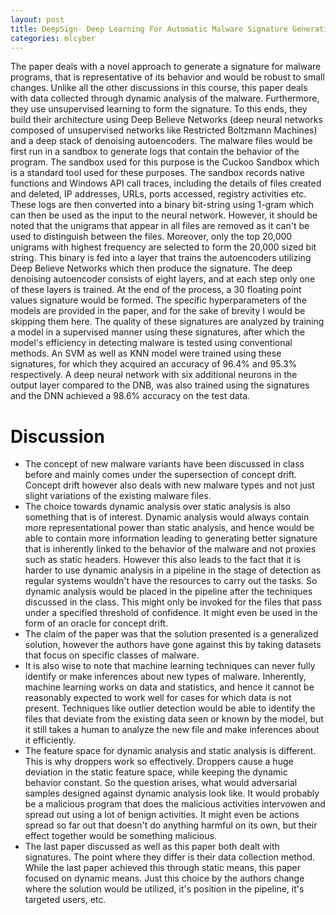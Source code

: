 ```yaml
---
layout: post
title: DeepSign- Deep Learning For Automatic Malware Signature Generation And Classification
categories: mlcyber
---
```


The paper deals with a novel approach to generate a signature for malware programs, that is representative of its behavior and would be robust to small changes. Unlike all the other discussions in this course, this paper deals with data collected through dynamic analysis of the malware. Furthermore, they use unsupervised learning to form the signature. To this ends, they build their architecture using Deep Believe Networks (deep neural networks composed of unsupervised networks like Restricted Boltzmann Machines) and a deep stack of denoising autoencoders.
The malware files would be first run in a sandbox to generate logs that contain the behavior of the program. The sandbox used for this purpose is the Cuckoo Sandbox which is a standard tool used for these purposes. The sandbox records native functions and Windows API call traces, including the details of files created and deleted, IP addresses, URLs, ports accessed, registry activities etc. These logs are then converted into a binary bit-string using 1-gram which can then be used as the input to the neural network. However, it should be noted that the unigrams that appear in all files are removed as it can't be used to distinguish between the files. Moreover, only the top 20,000 unigrams with highest frequency are selected to form the 20,000 sized bit string. This binary is fed into a layer that trains the autoencoders utilizing Deep Believe Networks which then produce the signature. The deep denoising autoencoder consists of eight layers, and at each step only one of these layers is trained. At the end of the process, a 30 floating point values signature would be formed. The specific hyperparameters of the models are provided in the paper, and for the sake of brevity I would be skipping them here. The quality of these signatures are analyzed by training a model in a supervised manner using these signatures, after which the model's efficiency in detecting malware is tested using conventional methods.
An SVM as well as KNN model were trained using these signatures, for which they acquired an accuracy of 96.4% and 95.3% respectively. A deep neural network with six additional neurons in the output layer compared to the DNB, was also trained using the signatures and the DNN achieved a 98.6% accuracy on the test data.

# Discussion
* The concept of new malware variants have been discussed in class before and mainly comes under the supersection of concept drift. Concept drift however also deals with new malware types and not just slight variations of the existing malware files.
* The choice towards dynamic analysis over static analysis is also something that is of interest. Dynamic analysis would always contain more representational power than static analysis, and hence would be able to contain more information leading to generating better signature that is inherently linked to the behavior of the malware and not proxies such as static headers. However this also leads to the fact that it is harder to use dynamic analysis in a pipeline in the stage of detection as regular systems wouldn't have the resources to carry out the tasks. So dynamic analysis would be placed in the pipeline after the techniques discussed in the class. This might only be invoked for the files that pass under a specified threshold of confidence. It might even be used in the form of an oracle for concept drift.
* The claim of the paper was that the solution presented is a generalized solution, however the authors have gone against this by taking datasets that focus on specific classes of malware.
* It is also wise to note that machine learning techniques can never fully identify or make inferences about new types of malware. Inherently, machine learning works on data and statistics, and hence it cannot be reasonably expected to work well for cases for which data is not present. Techniques like outlier detection would be able to identify the files that deviate from the existing data seen or known by the model, but it still takes a human to analyze the new file and make inferences about it efficiently.
* The feature space for dynamic analysis and static analysis is different. This is why droppers work so effectively. Droppers cause a huge deviation in the static feature space, while keeping the dynamic behavior constant. So the question arises, what would adversarial samples designed against dynamic analysis look like. It would probably be a malicious program that does the malicious activities intervowen and spread out using a lot of benign activities. It might even be actions spread so far out that doesn't do anything harmful on its own, but their effect together would be something malicious. 
* The last paper discussed as well as this paper both dealt with signatures. The point where they differ is their data collection method. While the last paper achieved this through static means, this paper focused on dynamic means. Just this choice by the authors change where the solution would be utilized, it's position in the pipeline, it's targeted users, etc. 

